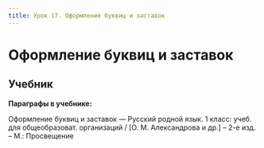 ```yaml
---
title: Урок 17. Оформление буквиц и заставок
---
```


# Оформление буквиц и заставок

## Учебник

<p><strong>Параграфы в учебнике:</strong></p>
<p>Оформление буквиц и заставок &mdash; <span style="font-weight: 400;">Русский родной язык. 1 класс: учеб. для общеобразоват. организаций / [О. М. Александрова и др.] &ndash; 2-е изд. &ndash; М.: Просвещение</span></p>
<h3>&nbsp;</h3>